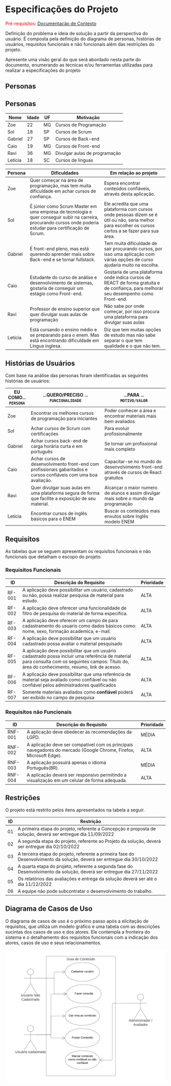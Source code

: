 # Especificações do Projeto

<span style="color:red">Pré-requisitos: <a href="1-Documentação de Contexto.md"> Documentação de Contexto</a></span>

Definição do problema e ideia de solução a partir da perspectiva do usuário. É composta pela definição do  diagrama de personas, histórias de usuários, requisitos funcionais e não funcionais além das restrições do projeto.

Apresente uma visão geral do que será abordado nesta parte do documento, enumerando as técnicas e/ou ferramentas utilizadas para realizar a especificações do projeto

## Personas

## Personas
|Nome | Idade	|UF	|Motivação|
|-----|-------|---|----------|
|Zoe	|22	|MG	|Cursos de Programação|
|Sol	|18	|SP	|Cursos de Scrum|
|Gabriel	|27	|SP	|Cursos de Back-end|
|Caio	|19	|MG	|Cursos de Front-end|
|Ravi	|36	|MG	|Divulgar aulas de programação|
|Letícia	|18	|SC	|Cursos de línguas|

|Persona	|Dificuldades	|Em relação ao projeto|
|--------|-------------|---------------------|
|Zoe|	Quer começar na área de programação, mas tem muita dificuldade em achar cursos de confiança.	|Espera encontrar conteúdos confiáveis, através desta aplicação.| 
|Sol	|É júnior como Scrum Master em uma empresa de tecnologia e quer conseguir subir na carreira, procurando cursos onde poderia estudar para certificação de Scrum.	|Ele acredita que uma plataforma com cursos onde pessoas dizem se é útil ou não, seria melhor para escolher os cursos certos a se fazer para sua área.|
|Gabriel|	É front-end pleno, mas está querendo aprender mais sobre Back-end e se tornar fullstack.	|Tem muita dificuldade de sair procurando cursos, por isso uma aplicação com várias opções de curso ajudaria muito na escolha.|
|Caio|	Estudante do curso de análise e desenvolvimento de sistemas, gostaria de conseguir um estágio como Front-end.	|Gostaria de uma plataforma onde indica cursos de REACT de forma gratuita e de confiança, para melhorar seu desempenho como Front-end.|
|Ravi|	Professor de ensino superior que quer divulgar suas aulas de programação	|Não sabe por onde começar, por isso procura uma plataforma para divulgar suas aulas|
|Letícia|	Está cursando o ensino médio e se preparando para o enem. Mas está encontrando dificuldade em Língua inglesa.	| Diz que tem muitas opções de estudo mas não sabe separar o que tem qualidade e o que não tem.|

## Histórias de Usuários

Com base na análise das personas foram identificadas as seguintes histórias de usuários:

|EU COMO...<br>`PERSONA`| ...QUERO/PRECISO ...<br>`FUNCIONALIDADE`|...PARA ...<br>`MOTIVO/VALOR` |
|--------------------|------------------------------------|----------------------------------------|
|Zoe  | Encontrar os melhores cursos de programação para iniciantes| Poder conhecer a área e encontrar materiais mais bem avaliados|
|Sol | Achar cursos de Scrum com certificações| Para evoluir profissionalmente |
|Gabriel | Achar cursos back-end de carga horária curta e em português| Se tornar um profissional mais completo |
|Caio | Achar cursos de desenvolvimento front-end com profissionais gabaritados e cursos confiáveis com uma boa avaliação. | Capacitar-se no mundo do desenvolvimento front-end através de cursos de React gratuitos|
|Ravi | Quer divulgar suas aulas em uma plataforma segura de forma que facilite a exposição de seu material. | Alcançar o maior numero de alunos e assim divulgar mais sobre o mundo da programação |
|Letícia | Encontrar cursos de inglês básicos para o ENEM | Buscar os conteúdos mais enxutos sobre Inglês modelo ENEM |

## Requisitos

As tabelas que se seguem apresentam os requisitos funcionais e não funcionais que detalham o escopo do projeto.

### Requisitos Funcionais

|ID    | Descrição do Requisito  | Prioridade |
|------|-----------------------------------------|----|
|RF-001| A aplicação deve possibilitar um usuário, cadastrado ou não, possa realizar pesquisa de material para estudo.  | ALTA | 
|RF-002|A aplicação deve oferecer uma funcionalidade de filtro de pesquisa do material de forma especifica.  | ALTA | 
|RF-003| A aplicação deve oferecer um campo de para cadastramento do usuario como dados básicos como: nome, sexo, formação academica, e-mail. | ALTA | 
|RF-004| A aplicação deve possibilitar que um usuário cadastrado possa avaliar o material pesquisado   | ALTA |
|RF-005| A aplicação deve possibilitar que um usuário cadastrado possa incluir uma referência de material para consulta com os seguintes campos: Título do, área do conhecimento, resumo, link de acesso. | ALTA |
|RF-006| A aplicação deve possibilitar que uma referência de material seja avaliado como confiável ou não confiável pelos administradores qualificados | ALTA|
|RF-007| Somente materiais avaliados como **confiável** poderá ser exibido no campo de pesquisa| ALTA|


### Requisitos não Funcionais

|ID     | Descrição do Requisito  |Prioridade |
|-------|-------------------------|----|
|RNF-001| A aplicação deve obedecer às recomendações da LGPD. | MÉDIA | 
|RNF-002| A aplicação deve ser compatível com os principais navegadores do mercado (Google Chrome, Firefox, Microsoft Edge). | ALTA | 
|RNF-003| A aplicação possuirá apenas o idioma Português(BR). |  MÉDIA | 
|RNF-004| A aplicação deverá ser responsivo permitindo a visualização em um celular de forma adequada. | ALTA |

## Restrições

O projeto está restrito pelos itens apresentados na tabela a seguir.

|ID| Restrição                                             |
|--|-------------------------------------------------------|
|01| A primeira etapa do projeto, referente a Concepção e proposta de solução, deverá ser entregue dia 11/09/2022 |
|02| A segunda etapa do projeto, referente ao Projeto da solução, deverá ser entregue dia 02/10/2022  |
|03| A terceira etapa do projeto, referente a primeira fase do Desenvolvimento da solução, deverá ser entregue dia 30/10/2022  |
|04| A quarta etapa do projeto, referente a segunda fase do Desenvolvimento da solução, deverá ser entregue dia 27/11/2022  |
|05| Os relatórios das avaliações e entrega da solução deverá ser até o dia 11/12/2022  |
|06| A equipe não pode subcontratar o desenvolvimento do trabalho.|

## Diagrama de Casos de Uso

O diagrama de casos de uso é o próximo passo após a elicitação de requisitos, que utiliza um modelo gráfico e uma tabela com as descrições sucintas dos casos de uso e dos atores. Ele contempla a fronteira do sistema e o detalhamento dos requisitos funcionais com a indicação dos atores, casos de uso e seus relacionamentos. 

![Diagrama de Casos de Uso](img/casosdeuso.png)
